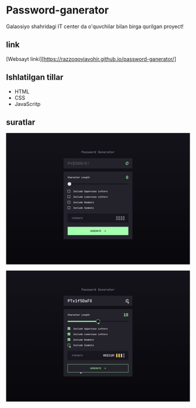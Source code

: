 # Password-ganerator

Galaosiyo shahridagi IT center da o'quvchilar bilan birga qurilgan proyect!

## link

[Websayt linki][https://razzoqovjavohir.github.io/password-ganerator/]

## Ishlatilgan tillar

- HTML
- CSS
- JavaScritp


## suratlar

![birinchi surat](password-generator.jpg)

![ikkinchi surat](password-generator-1.jpg)
